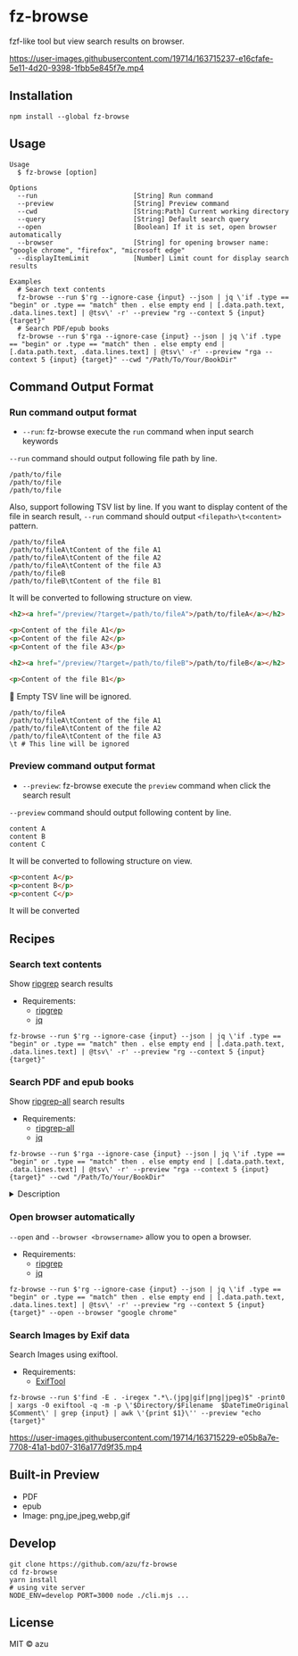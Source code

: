 # fz-browse

fzf-like tool but view search results on browser.

https://user-images.githubusercontent.com/19714/163715237-e16cfafe-5e11-4d20-9398-1fbb5e845f7e.mp4


## Installation

    npm install --global fz-browse

## Usage

    Usage
      $ fz-browse [option]

    Options
      --run                        [String] Run command
      --preview                    [String] Preview command
      --cwd                        [String:Path] Current working directory
      --query                      [String] Default search query
      --open                       [Boolean] If it is set, open browser automatically
      --browser                    [String] for opening browser name: "google chrome", "firefox", "microsoft edge"
      --displayItemLimit           [Number] Limit count for display search results

    Examples
      # Search text contents
      fz-browse --run $'rg --ignore-case {input} --json | jq \'if .type == "begin" or .type == "match" then . else empty end | [.data.path.text, .data.lines.text] | @tsv\' -r' --preview "rg --context 5 {input} {target}"
      # Search PDF/epub books
      fz-browse --run $'rga --ignore-case {input} --json | jq \'if .type == "begin" or .type == "match" then . else empty end | [.data.path.text, .data.lines.text] | @tsv\' -r' --preview "rga --context 5 {input} {target}" --cwd "/Path/To/Your/BookDir"

## Command Output Format

### Run command output format

- `--run`: fz-browse execute the `run` command when input search keywords

`--run` command should output following file path by line.

```
/path/to/file
/path/to/file
/path/to/file
```

Also, support following TSV list by line.
If you want to display content of the file in search result, `--run` command should output `<filepath>\t<content>` pattern.

```tsv
/path/to/fileA
/path/to/fileA\tContent of the file A1
/path/to/fileA\tContent of the file A2
/path/to/fileA\tContent of the file A3
/path/to/fileB
/path/to/fileB\tContent of the file B1
```

It will be converted to following structure on view.

```html
<h2><a href="/preview/?target=/path/to/fileA">/path/to/fileA</a></h2>

<p>Content of the file A1</p>
<p>Content of the file A2</p>
<p>Content of the file A3</p>

<h2><a href="/preview/?target=/path/to/fileB">/path/to/fileB</a></h2>

<p>Content of the file B1</p>
```

:memo: Empty TSV line will be ignored.

```tsv
/path/to/fileA
/path/to/fileA\tContent of the file A1
/path/to/fileA\tContent of the file A2
/path/to/fileA\tContent of the file A3
\t # This line will be ignored
```

### Preview command output format

- `--preview`: fz-browse execute the `preview` command when click the search result

`--preview` command should output following content by line.

```
content A
content B
content C
```

It will be converted to following structure on view.

```html
<p>content A</p>
<p>content B</p>
<p>content C</p>
```


It will be converted

## Recipes

### Search text contents

Show [ripgrep](https://github.com/BurntSushi/ripgrep) search results 

- Requirements:
  - [ripgrep](https://github.com/BurntSushi/ripgrep)
  - [jq](https://stedolan.github.io/jq/)

```shell
fz-browse --run $'rg --ignore-case {input} --json | jq \'if .type == "begin" or .type == "match" then . else empty end | [.data.path.text, .data.lines.text] | @tsv\' -r' --preview "rg --context 5 {input} {target}"
```

### Search PDF and epub books

Show [ripgrep-all](https://github.com/phiresky/ripgrep-all) search results

- Requirements:
  - [ripgrep-all](https://github.com/phiresky/ripgrep-all)
  - [jq](https://stedolan.github.io/jq/)

```shell
fz-browse --run $'rga --ignore-case {input} --json | jq \'if .type == "begin" or .type == "match" then . else empty end | [.data.path.text, .data.lines.text] | @tsv\' -r' --preview "rga --context 5 {input} {target}" --cwd "/Path/To/Your/BookDir"
```

<details>
<summary>Description</summary>

It means that convert only "begin" and "match" JSON line to TSV.

```
rga test --json | jq 'if .type == "begin" or .type == "match" then 
  .     # Pass it-self to next pipe
else 
  empty # remove this live
end | [.data.path.text, .data.lines.text] | @tsv'
```

</details>

### Open browser automatically

`--open` and `--browser <browsername>` allow you to open a browser.

- Requirements:
  - [ripgrep](https://github.com/BurntSushi/ripgrep)
  - [jq](https://stedolan.github.io/jq/)

```shell
fz-browse --run $'rg --ignore-case {input} --json | jq \'if .type == "begin" or .type == "match" then . else empty end | [.data.path.text, .data.lines.text] | @tsv\' -r' --preview "rg --context 5 {input} {target}" --open --browser "google chrome"
```

### Search Images by Exif data

Search Images using exiftool.

- Requirements:
  - [ExifTool](https://exiftool.org/)

```shell
fz-browse --run $'find -E . -iregex ".*\.(jpg|gif|png|jpeg)$" -print0 | xargs -0 exiftool -q -m -p \'$Directory/$Filename  $DateTimeOriginal  $Comment\' | grep {input} | awk \'{print $1}\'' --preview "echo {target}"
```

https://user-images.githubusercontent.com/19714/163715229-e05b8a7e-7708-41a1-bd07-316a177d9f35.mp4

## Built-in Preview

- PDF
- epub
- Image: png,jpe,jpeg,webp,gif

## Develop

    git clone https://github.com/azu/fz-browse
    cd fz-browse
    yarn install
    # using vite server
    NODE_ENV=develop PORT=3000 node ./cli.mjs ...

## License

MIT ©️ azu


